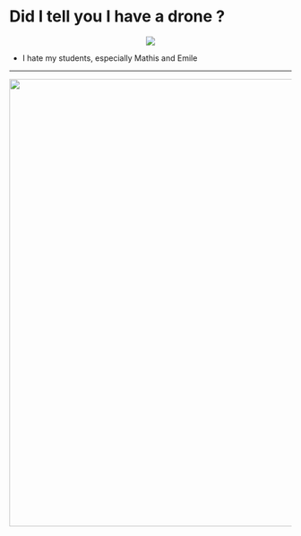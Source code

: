 # Did I tell you I have a drone ?

<p align="center">
  <img src="https://github-readme-stats.vercel.app/api?username=LeandreBl&show_icons=true">
</p>

- I hate my students, especially Mathis and Emile

---
<p align="center">
  <img width="800" src="https://ddragon.leagueoflegends.com/cdn/img/champion/splash/Xerath_0.jpg">
<p/>
